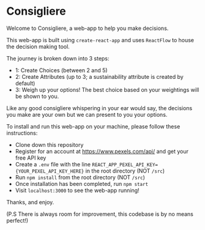 # Consigliere

Welcome to Consigliere, a web-app to help you make decisions.

This web-app is built using `create-react-app` and uses `ReactFlow` to house the decision making tool.

The journey is broken down into 3 steps:

- 1: Create Choices (between 2 and 5)
- 2: Create Attributes (up to 3; a sustainability attribute is created by default)
- 3: Weigh up your options! The best choice based on your weightings will be shown to you.

Like any good consigliere whispering in your ear would say, the decisions you make are your own but we can present to you your options.

To install and run this web-app on your machine, please follow these instructions:

- Clone down this repository
- Register for an account at https://www.pexels.com/api/ and get your free API key
- Create a `.env` file with the line `REACT_APP_PEXEL_API_KEY={YOUR_PEXEL_API_KEY_HERE}` in the root directory (NOT `/src`)
- Run `npm install` from the root directory (NOT `/src`)
- Once installation has been completed, run `npm start`
- Visit `localhost:3000` to see the web-app running!

Thanks, and enjoy.

(P.S There is always room for improvement, this codebase is by no means perfect!)
